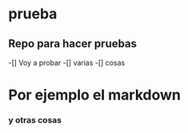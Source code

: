 prueba
======

## Repo para hacer pruebas
-[] Voy a probar
-[] varias
    -[] cosas
    
Por ejemplo el markdown
=======================

### y otras cosas

